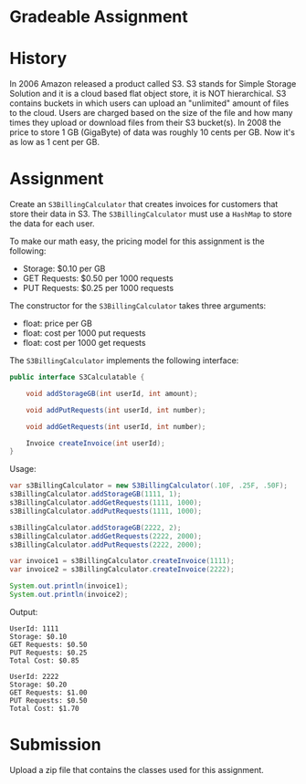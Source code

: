# Gradeable Assignment

# History
In 2006 Amazon released a product called S3.  S3 stands for Simple Storage Solution and it is a cloud based flat object store, it is NOT hierarchical. S3 contains buckets in which users can upload an "unlimited" amount of files to the cloud.  Users are charged based on the size of the file and how many times they upload or download files from their S3 bucket(s).  In 2008 the price to store 1 GB (GigaByte) of data was roughly 10 cents per GB.  Now it's as low as 1 cent per GB.

# Assignment
Create an `S3BillingCalculator` that creates invoices for customers that store their data in S3. The `S3BillingCalculator` must use a `HashMap` to store the data for each user.

To make our math easy, the pricing model for this assignment is the following:
- Storage: $0.10 per GB
- GET Requests: $0.50 per 1000 requests
- PUT Requests: $0.25 per 1000 requests

The constructor for the `S3BillingCalculator` takes three arguments:
- float: price per GB
- float: cost per 1000 put requests
- float: cost per 1000 get requests

The `S3BillingCalculator` implements the following interface:

```java
public interface S3Calculatable {

    void addStorageGB(int userId, int amount);

    void addPutRequests(int userId, int number);

    void addGetRequests(int userId, int number);

    Invoice createInvoice(int userId);
}
```

Usage:
```java
var s3BillingCalculator = new S3BillingCalculator(.10F, .25F, .50F);
s3BillingCalculator.addStorageGB(1111, 1);
s3BillingCalculator.addGetRequests(1111, 1000);
s3BillingCalculator.addPutRequests(1111, 1000);

s3BillingCalculator.addStorageGB(2222, 2);
s3BillingCalculator.addGetRequests(2222, 2000);
s3BillingCalculator.addPutRequests(2222, 2000);

var invoice1 = s3BillingCalculator.createInvoice(1111);
var invoice2 = s3BillingCalculator.createInvoice(2222);

System.out.println(invoice1);
System.out.println(invoice2);
```

Output:
```
UserId: 1111
Storage: $0.10
GET Requests: $0.50
PUT Requests: $0.25
Total Cost: $0.85

UserId: 2222
Storage: $0.20
GET Requests: $1.00
PUT Requests: $0.50
Total Cost: $1.70
```

# Submission
Upload a zip file that contains the classes used for this assignment.

